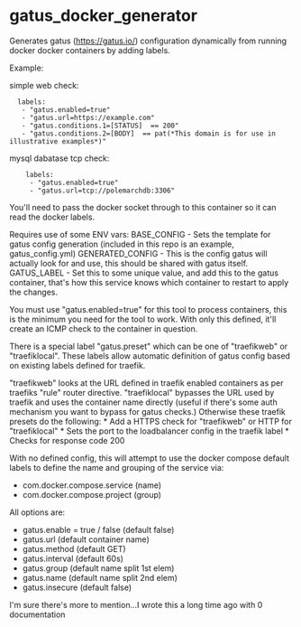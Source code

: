 # gatus_docker_generator

Generates gatus (https://gatus.io/) configuration dynamically from running docker docker containers by adding labels.

Example:

simple web check:
```
  labels:
   - "gatus.enabled=true"
   - "gatus.url=https://example.com"
   - "gatus.conditions.1=[STATUS]  == 200"
   - "gatus.conditions.2=[BODY]  == pat(*This domain is for use in illustrative examples*)"
```

mysql dabatase tcp check:
```
    labels:
     - "gatus.enabled=true"
     - "gatus.url=tcp://polemarchdb:3306"
```

You'll need to pass the docker socket through to this container so it can read the docker labels.

Requires use of some ENV vars:
BASE_CONFIG - Sets the template for gatus config generation (included in this repo is an example, gatus_config.yml)
GENERATED_CONFIG - This is the config gatus will actually look for and use, this should be shared with gatus itself.
GATUS_LABEL - Set this to some unique value, and add this to the gatus container, that's how this service knows which container to restart to apply the changes.

You must use "gatus.enabled=true" for this tool to process containers, this is the minimum you need for the tool to work. With only this defined, it'll create an ICMP check to the container in question.

There is a special label "gatus.preset" which can be one of "traefikweb" or "traefiklocal". These labels allow automatic definition of gatus config based on existing labels defined for traefik.


 "traefikweb" looks at the URL defined in traefik enabled containers as per traefiks "rule" router directive. "traefiklocal" bypasses the URL used by traefik and uses the container name directly (useful if there's some auth mechanism you want to bypass for gatus checks.)
 Otherwise these traefik presets do the following:
    * Add a HTTPS check for "traefikweb" or HTTP for "traefiklocal"
    * Sets the port to the loadbalancer config in the traefik label
    * Checks for response code 200


With no defined config, this will attempt to use the docker compose default labels to define the name and grouping of the service via:
 * com.docker.compose.service (name)
 * com.docker.compose.project (group)

All options are:
 * gatus.enable = true / false (default false)
 * gatus.url (default container name)
 * gatus.method (default GET)
 * gatus.interval (default 60s)
 * gatus.group (default name split 1st elem)
 * gatus.name  (default name split 2nd elem)
 * gatus.insecure (default false)

I'm sure there's more to mention...I wrote this a long time ago with 0 documentation
